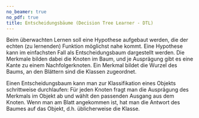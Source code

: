 ```yaml
---
no_beamer: true
no_pdf: true
title: Entscheidungsbäume (Decision Tree Learner - DTL)
---
```


Beim überwachten Lernen soll eine Hypothese aufgebaut werden, die der echten (zu
lernenden) Funktion möglichst nahe kommt. Eine Hypothese kann im einfachsten Fall als
Entscheidungsbaum dargestellt werden. Die Merkmale bilden dabei die Knoten im Baum,
und je Ausprägung gibt es eine Kante zu einem Nachfolgerknoten. Ein Merkmal bildet
die Wurzel des Baums, an den Blättern sind die Klassen zugeordnet.

Einen Entscheidungsbaum kann man zur Klassifikation eines Objekts schrittweise
durchlaufen: Für jeden Knoten fragt man die Ausprägung des Merkmals im Objekt ab und
wählt den passenden Ausgang aus dem Knoten. Wenn man am Blatt angekommen ist, hat man
die Antwort des Baumes auf das Objekt, d.h. üblicherweise die Klasse.
